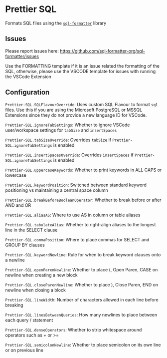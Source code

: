 # Prettier SQL

Formats SQL files using the [`sql-formatter`](https://github.com/sql-formatter-org/sql-formatter) library

## Issues

Please report issues here: https://github.com/sql-formatter-org/sql-formatter/issues

Use the FORMATTING template if it is an issue related the formatting of the SQL, otherwise, please use the VSCODE template for issues with running the VSCode Extension

## Configuration

`Prettier-SQL.SQLFlavourOverride`: Uses custom SQL Flavour to format `sql` files. Use this if you are using the Microsoft PostgreSQL or MSSQL Extensions since they do not provide a new language ID for VSCode.

`Prettier-SQL.ignoreTabSettings`: Whether to ignore VSCode user/workspace settings for `tabSize` and `insertSpaces`

`Prettier-SQL.tabSizeOverride`: Overrides `tabSize` if `Prettier-SQL.ignoreTabSettings` is enabled

`Prettier-SQL.insertSpacesOverride`: Overrides `insertSpaces` if `Prettier-SQL.ignoreTabSettings` is enabled

`Prettier-SQL.uppercaseKeywords`: Whether to print keywords in ALL CAPS or lowercase

`Prettier-SQL.keywordPosition`: Switched between standard keyword positioning vs maintaining a central space column

`Prettier-SQL.breakBeforeBooleanOperator`: Whether to break before or after AND and OR

`Prettier-SQL.aliasAS`: Where to use AS in column or table aliases

`Prettier-SQL.tabulateAlias`: Whether to right-align aliases to the longest line in the SELECT clause

`Prettier-SQL.commaPosition`: Where to place commas for SELECT and GROUP BY clauses

`Prettier-SQL.keywordNewline`: Rule for when to break keyword clauses onto a newline

`Prettier-SQL.openParenNewline`: Whether to place (, Open Paren, CASE on newline when creating a new block

`Prettier-SQL.closeParenNewline`: Whether to place ), Close Paren, END on newline when closing a block

`Prettier-SQL.lineWidth`: Number of characters allowed in each line before breaking

`Prettier-SQL.linesBetweenQueries`: How many newlines to place between each query / statement

`Prettier-SQL.denseOperators`: Whether to strip whitespace around operators such as + or >=

`Prettier-SQL.semicolonNewline`: Whether to place semicolon on its own line or on previous line
